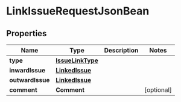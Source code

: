 

# LinkIssueRequestJsonBean


## Properties

| Name | Type | Description | Notes |
|------------ | ------------- | ------------- | -------------|
|**type** | [**IssueLinkType**](IssueLinkType.md) |  |  |
|**inwardIssue** | [**LinkedIssue**](LinkedIssue.md) |  |  |
|**outwardIssue** | [**LinkedIssue**](LinkedIssue.md) |  |  |
|**comment** | **Comment** |  |  [optional] |



